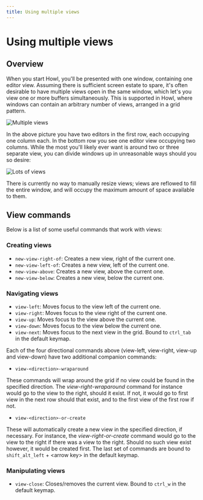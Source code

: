 ```yaml
---
title: Using multiple views
---
```


# Using multiple views

## Overview

When you start Howl, you'll be presented with one window, containing one editor
view. Assuming there is sufficient screen estate to spare, it's often desirable
to have multiple views open in the same window, which let's you view one or more
buffers simultaneously. This is supported in Howl, where windows can contain an
arbitrary number of views, arranged in a grid pattern.

![Multiple views](/images/doc/multi-views.png)

In the above picture you have two editors in the first row, each occupying one
column each. In the bottom row you see one editor view occupying two columns.
While the most you'll likely ever want is around two or three separate view, you
can divide windows up in unreasonable ways should you so desire:

![Lots of views](/images/doc/lots-of-views.png)

There is currently no way to manually resize views; views are reflowed to fill
the entire window, and will occupy the maximum amount of space available to
them.

## View commands

Below is a list of some useful commands that work with views:

### Creating views

- `new-view-right-of`: Creates a new view, right of the current one.
- `new-view-left-of`: Creates a new view, left of the current one.
- `new-view-above`: Creates a new view, above the current one.
- `new-view-below`: Creates a new view, below the current one.

### Navigating views

- `view-left`: Moves focus to the view left of the current one.
- `view-right`: Moves focus to the view right of the current one.
- `view-up`: Moves focus to the view above the current one.
- `view-down`: Moves focus to the view below the current one.
- `view-next`: Moves focus to the next view in the grid. Bound to `ctrl_tab`
in the default keymap.

Each of the four directional commands above (view-left, view-right, view-up and
view-down) have two additional companion commands:

- `view-<direction>-wraparound`

These commands will wrap around the grid if no view could be found in the
specified direction. The _view-right-wraparound_ command for instance would go
to the view to the right, should it exist. If not, it would go to first view in
the next row should that exist, and to the first view of the first row if not.

- `view-<direction>-or-create`

These will automatically create a new view in the specified direction, if
necessary. For instance, the _view-right-or-create_ command would go to the view
to the right if there was a view to the right. Should no such view exist
however, it would be created first. The last set of commands are bound to
`shift_alt_left` + \<arrow key\> in the default keymap.

### Manipulating views

- `view-close`: Closes/removes the current view. Bound to `ctrl_w` in the
default keymap.
